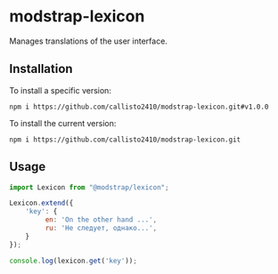 # modstrap-lexicon

Manages translations of the user interface.

## Installation

To install a specific version:
```shell script
npm i https://github.com/callisto2410/modstrap-lexicon.git#v1.0.0
```

To install the current version:
```shell script
npm i https://github.com/callisto2410/modstrap-lexicon.git
```

## Usage

```javascript
import Lexicon from "@modstrap/lexicon";

Lexicon.extend({
    'key': {
         en: 'On the other hand ...',
         ru: 'Не следует, однако...',
    }
});

console.log(lexicon.get('key'));
```
